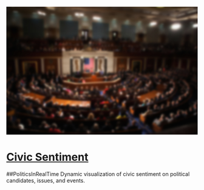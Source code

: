 ![Figure 1](https://raw.githubusercontent.com/tiagoetiene/civic-sentiment/master/public/resource/cover-us.jpg)

[Civic Sentiment](http://www.civicsentiment.com)
===============

#\#PoliticsInRealTime
Dynamic visualization of civic sentiment on political candidates, issues, and events.

